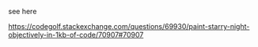 see here

https://codegolf.stackexchange.com/questions/69930/paint-starry-night-objectively-in-1kb-of-code/70907#70907

